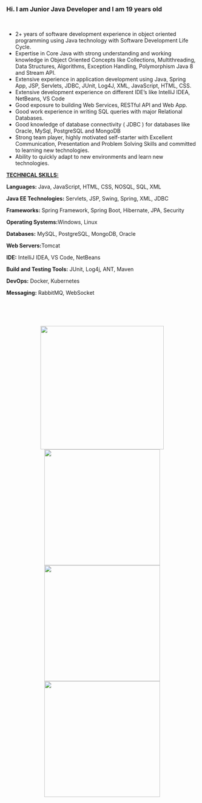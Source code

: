 ### Hi. I am Junior Java Developer and I am 19 years old



<br/>

<ul>
	<li>2+ years of software development experience in object oriented programming using Java technology with Software Development Life Cycle.</li>
	<li>Expertise in Core Java with strong understanding and working knowledge in Object Oriented Concepts like Collections, Multithreading, Data Structures, Algorithms, Exception Handling, Polymorphism Java 8 and Stream API.</li>
	<li>Extensive experience in application development using Java, Spring App, JSP, Servlets, JDBC, JUnit, Log4J, XML, JavaScript, HTML, CSS.</li>
	<li>Extensive development experience on different IDE’s like IntelliJ IDEA, NetBeans, VS Code</li>
	<li>Good exposure to building Web Services, RESTful API and Web App.</li>
	<li>Good work experience in writing SQL queries with major Relational Databases.</li>
	<li>Good knowledge of database connectivity ( JDBC ) for databases like Oracle, MySql, PostgreSQL and MongoDB</li>
	<li>Strong team player, highly motivated self-starter with Excellent Communication, Presentation and Problem Solving Skills and committed to learning new technologies.</li>
	<li>Ability to quickly adapt to new environments and learn new technologies.</li>
</ul>

<p><u><strong>TECHNICAL SKILLS:</strong></u></p>

<p><strong>Languages:</strong> Java, JavaScript, HTML, CSS, NOSQL, SQL, XML</p>

<p><strong>Java EE Technologies:</strong> Servlets, JSP, Swing, Spring, XML, JDBC</p>

<p><strong>Frameworks:</strong> Spring Framework, Spring Boot, Hibernate, JPA, Security</p>

<p><strong>Operating Systems:</strong>Windows, Linux</p>

<p><strong>Databases:</strong> MySQL, PostgreSQL, MongoDB, Oracle</p>

<p><strong>Web Servers:</strong>Tomcat</p>

<p><strong>IDE:</strong> IntelliJ IDEA, VS Code, NetBeans</p>

<p><strong>Build and Testing Tools:</strong> JUnit, Log4j, ANT, Maven</p>

<p><strong>DevOps:</strong> Docker, Kubernetes</p>

<p><strong>Messaging:</strong> RabbitMQ, WebSocket</p>



         
</section>

<br><br><br>
<div align = "center">
<img src=https://www.pngall.com/wp-content/uploads/2016/05/Java-PNG-Image.png width=325px> <img src=https://miro.medium.com/max/500/1*AbiX4LwtSNozoyfypcKvEg.png width=305px> <img src=https://devkico.itexto.com.br/wp-content/uploads/2014/08/spring-boot-project-logo.png width=305px>
<img src=https://www.clipartmax.com/png/middle/240-2400648_docker-container-logo-png.png width=305px></div>
